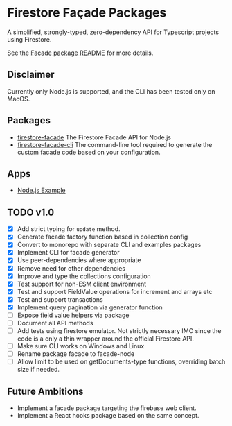 # Firestore Façade Packages

A simplified, strongly-typed, zero-dependency API for Typescript projects using
Firestore.

See the [Facade package README](./packages/facade/README.md) for more details.

## Disclaimer

Currently only Node.js is supported, and the CLI has been tested only on MacOS.

## Packages

- [firestore-facade](./packages/facade/README.md) The Firestore Facade API for
  Node.js
- [firestore-facade-cli](./packages/cli/README.md) The command-line tool
  required to generate the custom facade code based on your configuration.

## Apps

- [Node.js Example](./apps/example-nodejs/README.md)

## TODO v1.0

- [x] Add strict typing for `update` method.
- [x] Generate facade factory function based in collection config
- [x] Convert to monorepo with separate CLI and examples packages
- [x] Implement CLI for facade generator
- [x] Use peer-dependencies where appropriate
- [x] Remove need for other dependencies
- [x] Improve and type the collections configuration
- [x] Test support for non-ESM client environment
- [x] Test and support FieldValue operations for increment and arrays etc
- [x] Test and support transactions
- [x] Implement query pagination via generator function
- [ ] Expose field value helpers via package
- [ ] Document all API methods
- [ ] Add tests using firestore emulator. Not strictly necessary IMO since the
      code is a only a thin wrapper around the official Firestore API.
- [ ] Make sure CLI works on Windows and Linux
- [ ] Rename package facade to facade-node
- [ ] Allow limit to be used on getDocuments-type functions, overriding batch
      size if needed.

## Future Ambitions

- Implement a facade package targeting the firebase web client.
- Implement a React hooks package based on the same concept.
